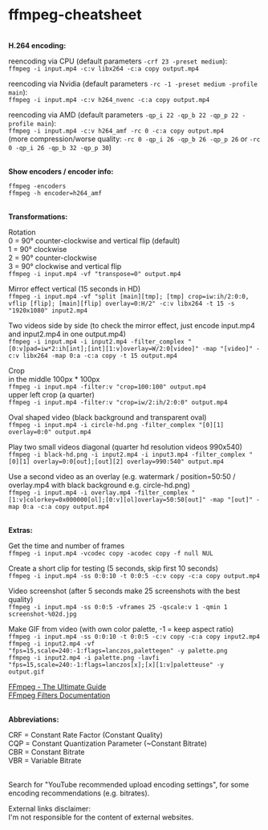 # ffmpeg-cheatsheet
</br>**H.264 encoding:**

reencoding via CPU (default parameters `-crf 23 -preset medium`):</br>
`ffmpeg -i input.mp4 -c:v libx264 -c:a copy output.mp4`

reencoding via Nvidia (default parameters `-rc -1 -preset medium -profile main`):</br>
`ffmpeg -i input.mp4 -c:v h264_nvenc -c:a copy output.mp4`

reencoding via AMD (default parameters `-qp_i 22 -qp_b 22 -qp_p 22 -profile main`):</br>
`ffmpeg -i input.mp4 -c:v h264_amf -rc 0 -c:a copy output.mp4`</br>
(more compression/worse quality: `-rc 0 -qp_i 26 -qp_b 26 -qp_p 26` or `-rc 0 -qp_i 26 -qp_b 32 -qp_p 30`)

</br>**Show encoders / encoder info:**

`ffmpeg -encoders`</br>
`ffmpeg -h encoder=h264_amf`

</br>**Transformations:**

Rotation</br>
0 = 90° counter-clockwise and vertical flip (default)</br>
1 = 90° clockwise</br>
2 = 90° counter-clockwise</br>
3 = 90° clockwise and vertical flip</br>
`ffmpeg -i input.mp4 -vf "transpose=0" output.mp4`

Mirror effect vertical (15 seconds in HD)</br>
`ffmpeg -i input.mp4 -vf "split [main][tmp]; [tmp] crop=iw:ih/2:0:0, vflip [flip]; [main][flip] overlay=0:H/2" -c:v libx264 -t 15 -s "1920x1080" input2.mp4`

Two videos side by side (to check the mirror effect, just encode input.mp4 and input2.mp4 in one output.mp4)</br>
`ffmpeg -i input.mp4 -i input2.mp4 -filter_complex "[0:v]pad=iw*2:ih[int];[int][1:v]overlay=W/2:0[video]" -map "[video]" -c:v libx264 -map 0:a -c:a copy -t 15 output.mp4`

Crop</br>
in the middle 100px * 100px</br>
`ffmpeg -i input.mp4 -filter:v "crop=100:100" output.mp4`</br>
upper left crop (a quarter)</br>
`ffmpeg -i input.mp4 -filter:v "crop=iw/2:ih/2:0:0" output.mp4`</br>

Oval shaped video (black background and transparent oval)</br>
`ffmpeg -i input.mp4 -i circle-hd.png -filter_complex "[0][1] overlay=0:0" output.mp4`</br>

Play two small videos diagonal (quarter hd resolution videos 990x540)</br>
`ffmpeg -i black-hd.png -i input2.mp4 -i input3.mp4 -filter_complex "[0][1] overlay=0:0[out];[out][2] overlay=990:540" output.mp4`</br>

Use a second video as an overlay (e.g. watermark / position=50:50 / overlay.mp4 with black background e.g. circle-hd.png)</br>
`ffmpeg -i input.mp4 -i overlay.mp4 -filter_complex "[1:v]colorkey=0x000000[ol];[0:v][ol]overlay=50:50[out]" -map "[out]" -map 0:a -c:a copy output.mp4`</br>

</br>**Extras:**

Get the time and number of frames</br>
`ffmpeg -i input.mp4 -vcodec copy -acodec copy -f null NUL`</br>

Create a short clip for testing (5 seconds, skip first 10 seconds)</br>
`ffmpeg -i input.mp4 -ss 0:0:10 -t 0:0:5 -c:v copy -c:a copy output.mp4`</br>

Video screenshot (after 5 seconds make 25 screenshots with the best quality)</br>
`ffmpeg -i input.mp4 -ss 0:0:5 -vframes 25 -qscale:v 1 -qmin 1 screenshot-%02d.jpg`</br>

Make GIF from video (with own color palette, -1 = keep aspect ratio)</br>
`ffmpeg -i input.mp4 -ss 0:0:10 -t 0:0:5 -c:v copy -c:a copy input2.mp4`</br>
`ffmpeg -i input2.mp4 -vf "fps=15,scale=240:-1:flags=lanczos,palettegen" -y palette.png`</br>
`ffmpeg -i input2.mp4 -i palette.png -lavfi "fps=15,scale=240:-1:flags=lanczos[x];[x][1:v]paletteuse" -y output.gif`</br>

[FFmpeg - The Ultimate Guide](https://img.ly/blog/ultimate-guide-to-ffmpeg/)</br>
[FFmpeg Filters Documentation ](https://ffmpeg.org/ffmpeg-filters.html)</br>

</br>**Abbreviations:**

CRF = Constant Rate Factor (Constant Quality)</br>
CQP = Constant Quantization Parameter (~Constant Bitrate)</br>
CBR = Constant Bitrate</br>
VBR = Variable Bitrate

</br>Search for "YouTube recommended upload encoding settings", for some encoding recommendations (e.g. bitrates).

External links disclaimer:<br>
I'm not responsible for the content of external websites.<br>
